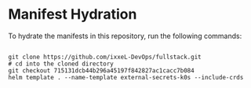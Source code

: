 
# Manifest Hydration

To hydrate the manifests in this repository, run the following commands:

```shell

git clone https://github.com/ixxeL-DevOps/fullstack.git
# cd into the cloned directory
git checkout 715131dcb44b296a45197f842827ac1cacc7b084
helm template . --name-template external-secrets-k0s --include-crds
```